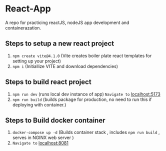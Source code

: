 # React-App

A repo for practicing reactJS, nodeJS app development and containerazation.

## Steps to setup a new react project

1. `npm create vite@4.1.0` (Vite creates boiler plate react templates for setting up your project)
2. `npm i` (Initiallize VITE and download dependencies)

## Steps to build react project

1. `npm run dev` (runs local dev instance of app) `Navigate to` [localhost:5173](http://localhost:5173)
2. `npm run build` (builds package for production, no need to run this if deploying with container.)

## Steps to Build docker container

1. `docker-compose up -d` (Builds container stack , includes `npm run build` , serves in NGINX web server )
2. `Navigate to` [localhost:8081](http://localhost:8081)
